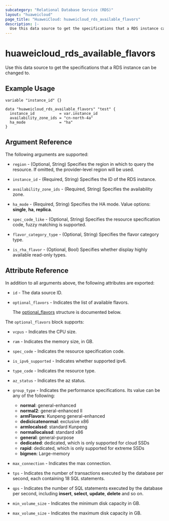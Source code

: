 ```yaml
---
subcategory: "Relational Database Service (RDS)"
layout: "huaweicloud"
page_title: "HuaweiCloud: huaweicloud_rds_available_flavors"
description: |-
  Use this data source to get the specifications that a RDS instance can be changed to.
---
```


# huaweicloud_rds_available_flavors

Use this data source to get the specifications that a RDS instance can be changed to.

## Example Usage

```hcl
variable "instance_id" {}

data "huaweicloud_rds_available_flavors" "test" {
  instance_id           = var.instance_id
  availability_zone_ids = "cn-north-4a"
  ha_mode               = "ha"
}
```

## Argument Reference

The following arguments are supported:

* `region` - (Optional, String) Specifies the region in which to query the resource.
  If omitted, the provider-level region will be used.

* `instance_id` - (Required, String) Specifies the ID of the RDS instance.

* `availability_zone_ids` - (Required, String) Specifies the availability zone.

* `ha_mode` - (Required, String) Specifies the HA mode. Value options: **single**, **ha**, **replica**.

* `spec_code_like` - (Optional, String) Specifies the resource specification code, fuzzy matching is supported.

* `flavor_category_type` - (Optional, String) Specifies the flavor category type.

* `is_rha_flavor` - (Optional, Bool) Specifies whether display highly available read-only types.

## Attribute Reference

In addition to all arguments above, the following attributes are exported:

* `id` - The data source ID.

* `optional_flavors` - Indicates the list of available flavors.

  The [optional_flavors](#optional_flavors_struct) structure is documented below.

<a name="optional_flavors_struct"></a>
The `optional_flavors` block supports:

* `vcpus` - Indicates the CPU size.

* `ram` - Indicates the memory size, in GB.

* `spec_code` - Indicates the resource specification code.

* `is_ipv6_supported` - Indicates whether supported ipv6.

* `type_code` - Indicates the resource type.

* `az_status` - Indicates the az status.

* `group_type` - Indicates the performance specifications. Its value can be any of the following:
  + **normal**: general-enhanced
  + **normal2**: general-enhanced II
  + **armFlavors**: Kunpeng general-enhanced
  + **dedicicatenormal**: exclusive x86
  + **armlocalssd**: standard Kunpeng
  + **normallocalssd**: standard x86
  + **general**: general-purpose
  + **dedicated**: dedicated, which is only supported for cloud SSDs
  + **rapid**: dedicated, which is only supported for extreme SSDs
  + **bigmen**: Large-memory

* `max_connection` - Indicates the max connection.

* `tps` - Indicates the number of transactions executed by the database per second, each containing 18 SQL statements.

* `qps` - Indicates the number of SQL statements executed by the database per second, including **insert**, **select**,
  **update**, **delete** and so on.

* `min_volume_size` - Indicates the minimum disk capacity in GB.

* `max_volume_size` - Indicates the maximum disk capacity in GB.
